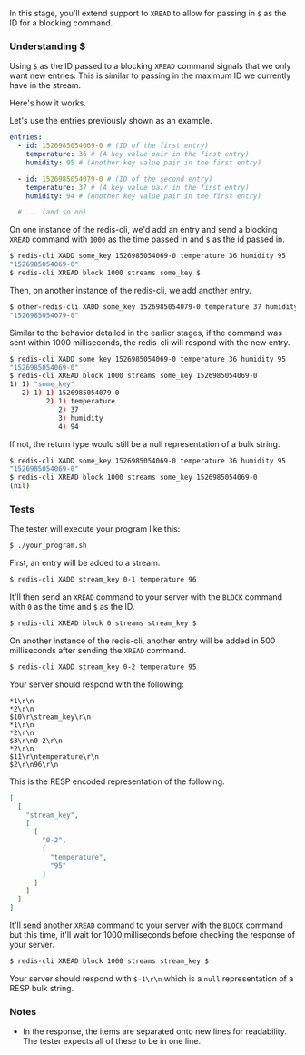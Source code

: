 In this stage, you'll extend support to `XREAD` to allow for passing in `$` as the ID for a blocking command.

### Understanding $

Using `$` as the ID passed to a blocking `XREAD` command signals that we only want new entries. This is similar to passing in the maximum ID we currently have in the stream.

Here's how it works.

Let's use the entries previously shown as an example.

```yaml
entries:
  - id: 1526985054069-0 # (ID of the first entry)
    temperature: 36 # (A key value pair in the first entry)
    humidity: 95 # (Another key value pair in the first entry)

  - id: 1526985054079-0 # (ID of the second entry)
    temperature: 37 # (A key value pair in the first entry)
    humidity: 94 # (Another key value pair in the first entry)

  # ... (and so on)
```

On one instance of the redis-cli, we'd add an entry and send a blocking `XREAD` command with `1000` as the time passed in and `$` as the id passed in.

```bash
$ redis-cli XADD some_key 1526985054069-0 temperature 36 humidity 95
"1526985054069-0"
$ redis-cli XREAD block 1000 streams some_key $
```

Then, on another instance of the redis-cli, we add another entry.

```bash
$ other-redis-cli XADD some_key 1526985054079-0 temperature 37 humidity 94
"1526985054079-0"
```

Similar to the behavior detailed in the earlier stages, if the command was sent within 1000 milliseconds, the redis-cli will respond with the new entry.

```bash
$ redis-cli XADD some_key 1526985054069-0 temperature 36 humidity 95
"1526985054069-0"
$ redis-cli XREAD block 1000 streams some_key 1526985054069-0
1) 1) "some_key"
   2) 1) 1) 1526985054079-0
         2) 1) temperature
            2) 37
            3) humidity
            4) 94
```

If not, the return type would still be a null representation of a bulk string.

```bash
$ redis-cli XADD some_key 1526985054069-0 temperature 36 humidity 95
"1526985054069-0"
$ redis-cli XREAD block 1000 streams some_key 1526985054069-0
(nil)
```

### Tests

The tester will execute your program like this:

```bash
$ ./your_program.sh
```

First, an entry will be added to a stream.

```bash
$ redis-cli XADD stream_key 0-1 temperature 96
```

It'll then send an `XREAD` command to your server with the `BLOCK` command with `0` as the time and `$` as the ID.

```bash
$ redis-cli XREAD block 0 streams stream_key $
```

On another instance of the redis-cli, another entry will be added in 500 milliseconds after sending the `XREAD` command.

```bash
$ redis-cli XADD stream_key 0-2 temperature 95
```

Your server should respond with the following:

```text
*1\r\n
*2\r\n
$10\r\stream_key\r\n
*1\r\n
*2\r\n
$3\r\n0-2\r\n
*2\r\n
$11\r\ntemperature\r\n
$2\r\n96\r\n
```

This is the RESP encoded representation of the following.

```json
[
  [
    "stream_key",
    [
      [
        "0-2",
        [
          "temperature",
          "95"
        ]
      ]
    ]
  ]
]
```

It'll send another `XREAD` command to your server with the `BLOCK` command but this time, it'll wait for 1000 milliseconds before checking the response of your server.

```bash
$ redis-cli XREAD block 1000 streams stream_key $
```

Your server should respond with `$-1\r\n` which is a `null` representation of a RESP bulk string.

### Notes
- In the response, the items are separated onto new lines for readability. The tester expects all of these to be in one line.
